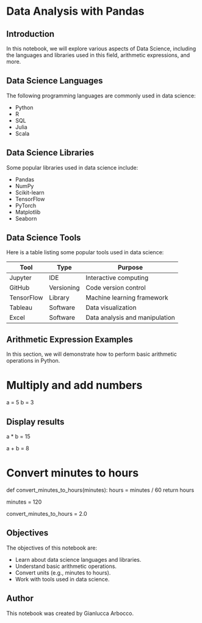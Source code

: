 # Data Analysis with Pandas

## Introduction
In this notebook, we will explore various aspects of Data Science, including the languages and libraries used in this field, arithmetic expressions, and more.

## Data Science Languages
The following programming languages are commonly used in data science:
- Python
- R
- SQL
- Julia
- Scala

## Data Science Libraries
Some popular libraries used in data science include:

- Pandas
- NumPy
- Scikit-learn
- TensorFlow
- PyTorch
- Matplotlib
- Seaborn

## Data Science Tools
Here is a table listing some popular tools used in data science:

| Tool          | Type         | Purpose                        |
|---------------|--------------|--------------------------------|
| Jupyter      | IDE          | Interactive computing          |
| GitHub       | Versioning   | Code version control           |
| TensorFlow   | Library      | Machine learning framework     |
| Tableau      | Software     | Data visualization             |
| Excel        | Software     | Data analysis and manipulation |

## Arithmetic Expression Examples
In this section, we will demonstrate how to perform basic arithmetic operations in Python.

# Multiply and add numbers
a = 5
b = 3
## Display results
a * b = 15

a + b = 8

# Convert minutes to hours
def convert_minutes_to_hours(minutes):
    hours = minutes / 60
    return hours

minutes = 120

convert_minutes_to_hours = 2.0

## Objectives
The objectives of this notebook are:

- Learn about data science languages and libraries.
- Understand basic arithmetic operations.
- Convert units (e.g., minutes to hours).
- Work with tools used in data science.

## Author
This notebook was created by Gianlucca Arbocco.






